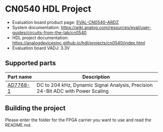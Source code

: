 # CN0540 HDL Project

- Evaluation board product page: [EVAL-CN0540-ARDZ](https://www.analog.com/cn0540)
- System documentation: https://wiki.analog.com/resources/eval/user-guides/circuits-from-the-lab/cn0540
- HDL project documentation: https://analogdevicesinc.github.io/hdl/projects/cn0540/index.html
- Evaluation board VADJ: 3.3V

## Supported parts

| Part name                                     | Description                                                                     |
|-----------------------------------------------|---------------------------------------------------------------------------------|
| [AD7768-1](https://www.analog.com/ad7768-1)   | DC to 204 kHz, Dynamic Signal Analysis, Precision 24-Bit ADC with Power Scaling |

## Building the project

Please enter the folder for the FPGA carrier you want to use and read the README.md.
